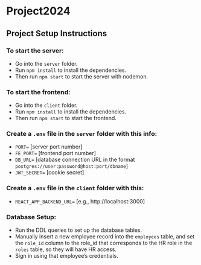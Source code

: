 # Project2024

## Project Setup Instructions

### To start the server:

- Go into the `server` folder.
- Run `npm install` to install the dependencies.
- Then run `npm start` to start the server with nodemon.

### To start the frontend:

- Go into the `client` folder.
- Run `npm install` to install the dependencies.
- Then run `npm start` to start the frontend.

### Create a `.env` file in the `server` folder with this info:

- `PORT=` [server port number]
- `FE_PORT=` [frontend port number]
- `DB_URL=` [database connection URL in the format `postgres://user:password@host:port/dbname`]
- `JWT_SECRET=` [cookie secret]

### Create a `.env` file in the `client` folder with this:

- `REACT_APP_BACKEND_URL=` [e.g., http://localhost:3000]

### Database Setup:

- Run the DDL queries to set up the database tables.
- Manually insert a new employee record into the `employees` table, and set the `role_id` column to the role_id that corresponds to the HR role in the `roles` table, so they will have HR access.
- Sign in using that employee’s credentials.
